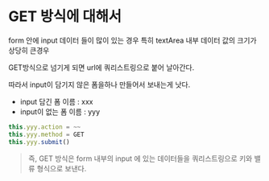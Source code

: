 # GET 방식에 대해서

form 안에 input 데이터 들이 많이 있는 경우 특히  textArea 내부 데이터 값의 크기가 상당히 큰경우

GET방식으로 넘기게 되면 url에 쿼리스트링으로 붙어 날아간다. 

따라서 input이 담기지 않은 폼을하나 만들어서 보내는게 낫다.

- input 담긴 폼 이름 : xxx
- input이 없는 폼 이름 : yyy

```javascript
this.yyy.action = ~~
this.yyy.method = GET
this.yyy.submit()
```

> 즉, GET 방식은 form 내부의 input 에 있는 데이터들을 쿼리스트링으로 키와 밸류 형식으로 보낸다.
